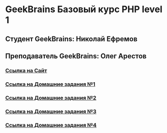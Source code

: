 # GeekBrains Базовый курс PHP level 1

## Студент GeekBrains: Николай Ефремов

## Преподаватель GeekBrains: Олег Арестов

### [Ссылка на Сайт](https://geekbrainsphplevel1.herokuapp.com)
### [Ссылка на Домашние задания №1](https://geekbrainsphplevel1.herokuapp.com/lesson1)
### [Ссылка на Домашние задания №2](https://geekbrainsphplevel1.herokuapp.com/lesson2)
### [Ссылка на Домашние задания №3](https://geekbrainsphplevel1.herokuapp.com/lesson3)
### [Ссылка на Домашние задания №4](https://geekbrainsphplevel1.herokuapp.com/lesson4)